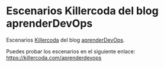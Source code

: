 # Escenarios Killercoda del blog aprenderDevOps

Escenarios [Killercoda](https://killercoda.com/) del blog [aprenderDevOps](https://aprenderdevops.com).

Puedes probar los escenarios en el siguiente enlace: https://killercoda.com/aprenderdevops
